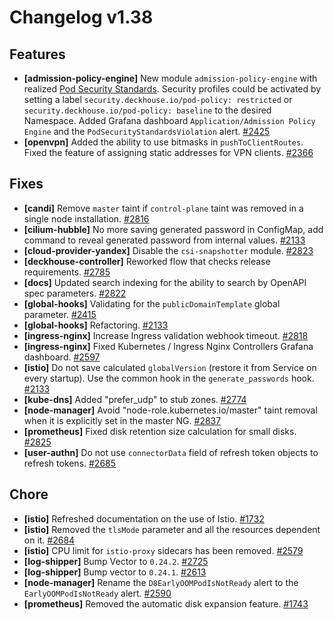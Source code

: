 # Changelog v1.38

## Features


 - **[admission-policy-engine]** New module `admission-policy-engine` with realized [Pod Security Standards](https://kubernetes.io/docs/concepts/security/pod-security-standards/). 
    Security profiles could be activated by setting a label `security.deckhouse.io/pod-policy: restricted` or `security.deckhouse.io/pod-policy: baseline` to the desired Namespace. 
    Added Grafana dashboard `Application/Admission Policy Engine` and the `PodSecurityStandardsViolation` alert. [#2425](https://github.com/deckhouse/deckhouse/pull/2425)
 - **[openvpn]** Added the ability to use bitmasks in `pushToClientRoutes`. Fixed the feature of assigning static addresses for VPN clients. [#2366](https://github.com/deckhouse/deckhouse/pull/2366)

## Fixes


 - **[candi]** Remove `master` taint if `control-plane` taint was removed in a single node installation. [#2816](https://github.com/deckhouse/deckhouse/pull/2816)
 - **[cilium-hubble]** No more saving generated password in ConfigMap, add command to reveal generated password from internal values. [#2133](https://github.com/deckhouse/deckhouse/pull/2133)
 - **[cloud-provider-yandex]** Disable the `csi-snapshotter` module. [#2823](https://github.com/deckhouse/deckhouse/pull/2823)
 - **[deckhouse-controller]** Reworked flow that checks release requirements. [#2785](https://github.com/deckhouse/deckhouse/pull/2785)
 - **[docs]** Updated search indexing for the ability to search by OpenAPI spec parameters. [#2822](https://github.com/deckhouse/deckhouse/pull/2822)
 - **[global-hooks]** Validating for the `publicDomainTemplate` global parameter. [#2415](https://github.com/deckhouse/deckhouse/pull/2415)
 - **[global-hooks]** Refactoring. [#2133](https://github.com/deckhouse/deckhouse/pull/2133)
 - **[ingress-nginx]** Increase Ingress validation webhook timeout. [#2818](https://github.com/deckhouse/deckhouse/pull/2818)
 - **[ingress-nginx]** Fixed Kubernetes / Ingress Nginx Controllers Grafana dashboard. [#2597](https://github.com/deckhouse/deckhouse/pull/2597)
 - **[istio]** Do not save calculated `globalVersion` (restore it from Service on every startup). Use the common hook in the `generate_passwords` hook. [#2133](https://github.com/deckhouse/deckhouse/pull/2133)
 - **[kube-dns]** Added "prefer_udp" to stub zones. [#2774](https://github.com/deckhouse/deckhouse/pull/2774)
 - **[node-manager]** Avoid "node-role.kubernetes.io/master" taint removal when it is explicitly set in the master NG. [#2837](https://github.com/deckhouse/deckhouse/pull/2837)
 - **[prometheus]** Fixed disk retention size calculation for small disks. [#2825](https://github.com/deckhouse/deckhouse/pull/2825)
 - **[user-authn]** Do not use `connectorData` field of refresh token objects to refresh tokens. [#2685](https://github.com/deckhouse/deckhouse/pull/2685)

## Chore


 - **[istio]** Refreshed documentation on the use of Istio. [#1732](https://github.com/deckhouse/deckhouse/pull/1732)
 - **[istio]** Removed the `tlsMode` parameter and all the resources dependent on it. [#2684](https://github.com/deckhouse/deckhouse/pull/2684)
 - **[istio]** CPU limit for `istio-proxy` sidecars has been removed. [#2579](https://github.com/deckhouse/deckhouse/pull/2579)
 - **[log-shipper]** Bump Vector to `0.24.2`. [#2725](https://github.com/deckhouse/deckhouse/pull/2725)
 - **[log-shipper]** Bump vector to `0.24.1`. [#2613](https://github.com/deckhouse/deckhouse/pull/2613)
 - **[node-manager]** Rename the `D8EarlyOOMPodIsNotReady` alert to the `EarlyOOMPodIsNotReady` alert. [#2590](https://github.com/deckhouse/deckhouse/pull/2590)
 - **[prometheus]** Removed the automatic disk expansion feature. [#1743](https://github.com/deckhouse/deckhouse/pull/1743)

